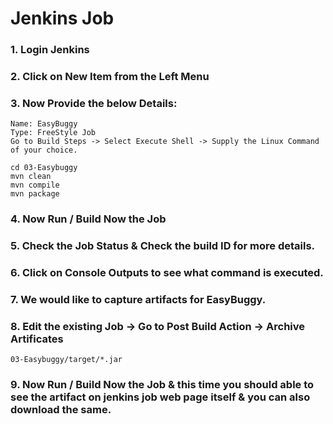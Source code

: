 # Jenkins Job 

### 1. Login Jenkins 

### 2. Click on New Item from the Left Menu 

### 3. Now Provide the below Details: 
```
Name: EasyBuggy 
Type: FreeStyle Job 
Go to Build Steps -> Select Execute Shell -> Supply the Linux Command of your choice. 
```

```
cd 03-Easybuggy
mvn clean 
mvn compile 
mvn package 
```

### 4. Now Run / Build Now the Job 

### 5. Check the Job Status & Check the build ID for more details. 

### 6. Click on Console Outputs to see what command is executed.

### 7. We would like to capture artifacts for EasyBuggy. 

### 8. Edit the existing Job -> Go to Post Build Action -> Archive Artificates
```
03-Easybuggy/target/*.jar
```  
### 9. Now Run / Build Now the Job & this time you should able to see the artifact on jenkins job web page itself & you can also download the same.  
